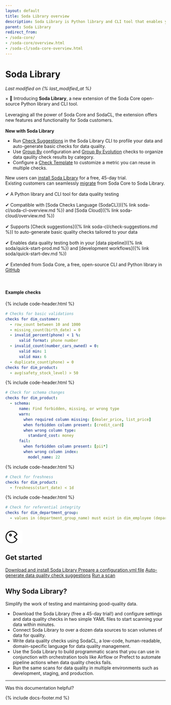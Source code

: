 ```yaml
---
layout: default
title: Soda Library overview
description: Soda Library is Python library and CLI tool that enables you to use the Soda Checks Language to turn user-defined input into SQL queries.
parent: Soda Library
redirect_from: 
- /soda-core/
- /soda-core/overview.html
- /soda-cl/soda-core-overview.html
---
```


# Soda Library
*Last modified on {% last_modified_at %}*
<!--Linked to UI, access Shlink-->
<div class="alert">
  <span class="closebtn" onclick="this.parentElement.style.display='none';">&times;</span>
  🎉 Introducing <strong>Soda Library</strong>, a new extension of the Soda Core open-source Python library and CLI tool. <br /> <br />
  Leveraging all the power of Soda Core and SodaCL, the extension offers new features and functionality for Soda customers. <br /><br />
  <strong>New with Soda Library</strong><br/>
  <ul>
    <li>Run <a href="https://docs.soda.io/soda-cl/check-suggestions.html">Check Suggestions</a> in the Soda Library CLI to profile your data and auto-generate basic checks for data quality.</li>
    <li>Use <a href="https://docs.soda.io/soda-cl/group-by.html">Group By</a> configuration and <a href="https://docs.soda.io/soda-cl/group-evolution.html">Group By Evolution</a> checks to organize data qaulity check results by category.</li>
    <li>Configure a <a href="https://docs.soda.io/soda-cl/check-template.html">Check Template</a> to customize a metric you can reuse in multiple checks.</li>
  </ul>
  New users can <a href="https://docs.soda.io/soda-library/install.html" target="_blank">install Soda Library</a> for a free, 45-day trial.<br />
  Existing customers can seamlessly <a href="https://docs.soda.io/soda-library/install.html#migrate-from-soda-core">migrate</a> from Soda Core to Soda Library.
</div>

<br />
&#10004;  A Python library and CLI tool for data quality testing<br /> <br />
&#10004;  Compatible with [Soda Checks Language (SodaCL)]({% link soda-cl/soda-cl-overview.md %}) and [Soda Cloud]({% link soda-cloud/overview.md %}) <br /> <br />
&#10004;  Supports [Check suggestions]({% link soda-cl/check-suggestions.md %}) to auto-generate basic quality checks tailored to your data <br /> <br />
&#10004;  Enables data quality testing both in your [data pipeline]({% link soda/quick-start-prod.md %}) and [development workflows]({% link soda/quick-start-dev.md %}) <br /> <br />
&#10004;  Extended from Soda Core, a free, open-source CLI and Python library in <a href="https://github.com/sodadata/soda-core" targt="_blank">GitHub</a> <br /> <br />

<br />

#### Example checks
{% include code-header.html %}
```yaml
# Checks for basic validations
checks for dim_customer:
  - row_count between 10 and 1000
  - missing_count(birth_date) = 0
  - invalid_percent(phone) < 1 %:
      valid format: phone number
  - invalid_count(number_cars_owned) = 0:
      valid min: 1
      valid max: 6
  - duplicate_count(phone) = 0
checks for dim_product:
  - avg(safety_stock_level) > 50
```
{% include code-header.html %}
```yaml
# Check for schema changes
checks for dim_product:
  - schema:
      name: Find forbidden, missing, or wrong type
      warn:
        when required column missing: [dealer_price, list_price]
        when forbidden column present: [credit_card]
        when wrong column type:
          standard_cost: money
      fail:
        when forbidden column present: [pii*]
        when wrong column index:
          model_name: 22
```
{% include code-header.html %}
```yaml
# Check for freshness 
checks for dim_product:
  - freshness(start_date) < 1d
```
{% include code-header.html %}
```yaml
# Check for referential integrity
checks for dim_department_group:
  - values in (department_group_name) must exist in dim_employee (department_name)
```
<br />

<div class="docs-html-content">
    <section class="docs-section" style="padding-top:0">
        <div class="docs-section-row">
            <div class="docs-grid-3cols">
                <div>
                    <img src="/assets/images/icons/icon-pacman@2x.png" width="54" height="40">
                    <h2>Get started</h2>
                    <a href="https://docs.soda.io/soda-library/install.html" target="_blank">Download and install Soda Library </a> 
                    <a href="https://docs.soda.io/soda-library/configure.html" target="_blank">Prepare a configuration.yml file</a>
                    <a href="https://docs.soda.io/soda-cl/check-suggestions.html" target="_blank">Auto-generate data quality check suggestions</a>
                    <a href="https://docs.soda.io/soda-library/run-a-scan.html" target="_blank">Run a scan</a>
                </div>
            </div>
        </div>        
    </section>
</div>

## Why Soda Library?

Simplify the work of testing and maintaining good-quality data.
* Download the Soda Library (free a 45-day trial!) and configure settings and data quality checks in two simple YAML files to start scanning your data within minutes.
* Connect Soda Library to over a dozen data sources to scan volumes of data for quality.
* Write data quality checks using SodaCL, a low-code, human-readable, domain-specific language for data quality management.
* Use the Soda Library to build programmatic scans that you can use in conjunction with orchestration tools like Airflow or Prefect to automate pipeline actions when data quality checks fails.
* Run the same scans for data quality in multiple environments such as development, staging, and production.

---

Was this documentation helpful?

<!-- LikeBtn.com BEGIN -->
<span class="likebtn-wrapper" data-theme="tick" data-i18n_like="Yes" data-ef_voting="grow" data-show_dislike_label="true" data-counter_zero_show="true" data-i18n_dislike="No"></span>
<script>(function(d,e,s){if(d.getElementById("likebtn_wjs"))return;a=d.createElement(e);m=d.getElementsByTagName(e)[0];a.async=1;a.id="likebtn_wjs";a.src=s;m.parentNode.insertBefore(a, m)})(document,"script","//w.likebtn.com/js/w/widget.js");</script>
<!-- LikeBtn.com END -->

{% include docs-footer.md %}
